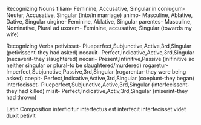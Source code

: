 Recognizing Nouns
filiam- Feminine, Accusative, Singular
in coniugum- Neuter, Accusative, Singular (into/in marriage)
animo- Masculine, Ablative, Dative, Singular
uirgine- Feminine, Ablative, Singular
parentes- Masculine, Nominative, Plural
ad uxorem- Feminine, accusative, Singular (towards my wife)

Recognizing Verbs
petivisset- Plueperfect,Subjunctive,Active,3rd,Singular (petivissent-they had asked)
necauit- Perfect,Indicative,Active,3rd,Singular (necaverit-they slaughtered)
necari- Present,Infinitive,Passive (inifinitive so neither singular or plural-to be slaughtered/murdered)
rogaretur- Imperfect,Subjunctive,Passive,3rd,Singular (rogarentur-they were being asked)
coepit- Perfect,Indicative,Active,3rd,Singular (coepiunt-they began)
interfecisset- Plueperfect,Subjunctive,Active,3rd,Singular (interfecissent- they had killed)
misit- Perfect,Indicative,Activ,3rd,Singular (miserint-they had thrown)

Latin Composition
interficitur
interfectus est
interfecit
interfecisset
videt
duxit
petivit
